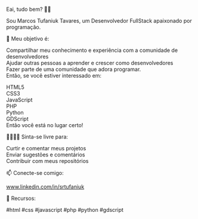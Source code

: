 Eai, tudo bem? 👋🏼

Sou Marcos Tufaniuk Tavares, um Desenvolvedor FullStack apaixonado por programação.

🚀 Meu objetivo é:

Compartilhar meu conhecimento e experiência com a comunidade de desenvolvedores  
Ajudar outras pessoas a aprender e crescer como desenvolvedores  
Fazer parte de uma comunidade que adora programar.  
Então, se você estiver interessado em:

HTML5  
CSS3  
JavaScript    
PHP  
Python  
GDScript  
Então você está no lugar certo!

🫱🏼‍🫲🏼 Sinta-se livre para:

Curtir e comentar meus projetos   
Enviar sugestões e comentários   
Contribuir com meus repositórios    

📫 Conecte-se comigo:

www.linkedin.com/in/srtufaniuk

🔧 Recursos:

#html #css #javascript #php #python #gdscript
<!--
**SrTufaniuk/SrTufaniuk** is a ✨ _special_ ✨ repository because its `README.md` (this file) appears on your GitHub profile.

Here are some ideas to get you started:

- 🔭 I’m currently working on ...
- 🌱 I’m currently learning ...
- 👯 I’m looking to collaborate on ...
- 🤔 I’m looking for help with ...
- 💬 Ask me about ...
- 📫 How to reach me: ...
- 😄 Pronouns: ...
- ⚡ Fun fact: ...
-->
